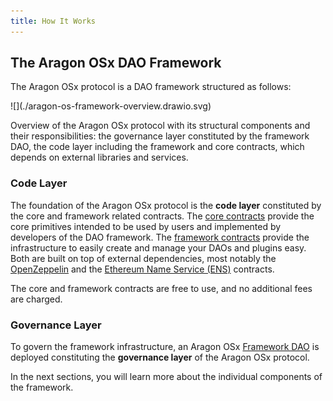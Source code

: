 ```yaml
---
title: How It Works
---
```


## The Aragon OSx DAO Framework

The Aragon OSx protocol is a DAO framework structured as follows:

<div class="center-column">
  <!-- TODO: Update this image and remove the "DAO framework" narrative -->
  ![](./aragon-os-framework-overview.drawio.svg)
  <!-- TODO: edit this entire page based on image -->
  <p class="caption">
    Overview of the Aragon OSx protocol with its structural components and their responsibilities: the governance layer constituted by the framework DAO, the code layer including the framework and core contracts, which depends on external libraries and services.
  </p>
</div>

### Code Layer

The foundation of the Aragon OSx protocol is the **code layer** constituted by the core and framework related contracts.
The [core contracts](./01-core/index.md) provide the core primitives intended to be used by users and implemented by developers of the DAO framework.
The [framework contracts](./02-framework/index.md) provide the infrastructure to easily create and manage your DAOs and plugins easy.
Both are built on top of external dependencies, most notably the [OpenZeppelin](https://www.openzeppelin.com/contracts) and the [Ethereum Name Service (ENS)](https://docs.ens.domains/) contracts.

The core and framework contracts are free to use, and no additional fees are charged.

### Governance Layer

To govern the framework infrastructure, an Aragon OSx [Framework DAO](./03-framwork-dao.md) is deployed constituting the **governance layer** of the Aragon OSx protocol.

In the next sections, you will learn more about the individual components of the framework.
